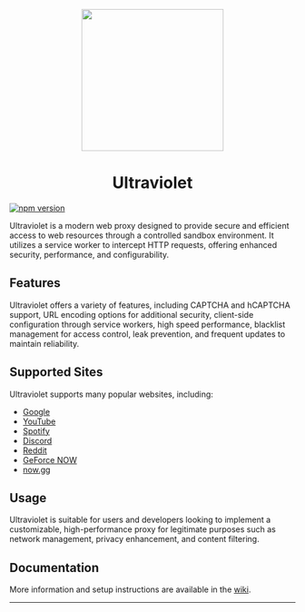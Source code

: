 <p align="center"><img src="https://raw.githubusercontent.com/titaniumnetwork-dev/Ultraviolet-Static/main/public/uv.png" height="250"></p>

<h1 align="center">Ultraviolet</h1>

<a href="https://www.npmjs.com/package/@titaniumnetwork-dev/ultraviolet"><img src="https://img.shields.io/npm/v/@titaniumnetwork-dev/ultraviolet.svg?maxAge=3600" alt="npm version" /></a>

Ultraviolet is a modern web proxy designed to provide secure and efficient access to web resources through a controlled sandbox environment. It utilizes a service worker to intercept HTTP requests, offering enhanced security, performance, and configurability.

## Features

Ultraviolet offers a variety of features, including CAPTCHA and hCAPTCHA support, URL encoding options for additional security, client-side configuration through service workers, high speed performance, blacklist management for access control, leak prevention, and frequent updates to maintain reliability.

## Supported Sites

Ultraviolet supports many popular websites, including:

- [Google](https://google.com)
- [YouTube](https://www.youtube.com)
- [Spotify](https://spotify.com)
- [Discord](https://discord.com)
- [Reddit](https://reddit.com)
- [GeForce NOW](https://play.geforcenow.com/)
- [now.gg](https://now.gg)

## Usage

Ultraviolet is suitable for users and developers looking to implement a customizable, high-performance proxy for legitimate purposes such as network management, privacy enhancement, and content filtering.

## Documentation

More information and setup instructions are available in the [wiki](https://github.com/titaniumnetwork-dev/Ultraviolet/wiki).

---


